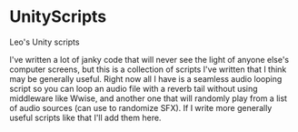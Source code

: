 # UnityScripts
Leo's Unity scripts

I've written a lot of janky code that will never see the light of anyone else's computer screens, but this is a collection of scripts I've written that I think may be generally useful. Right now all I have is a seamless audio looping script so you can loop an audio file with a reverb tail without using middleware like Wwise, and another one that will randomly play from a list of audio sources (can use to randomize SFX). If I write more generally useful scripts like that I'll add them here.
